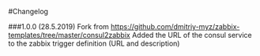 #Changelog

###1.0.0 (28.5.2019)
Fork from https://github.com/dmitriy-myz/zabbix-templates/tree/master/consul2zabbix
Added the URL of the consul service to the zabbix trigger definition (URL and description)
